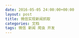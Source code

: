 ```yaml
---
date: 2016-05-05 24:00:00+00:00
layout: post
title: 微信实现新闻抓取
categories: 文档
tags: 微信 新闻 爬虫 开发
---
```

